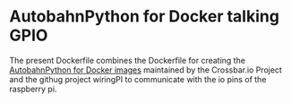 # AutobahnPython for Docker talking GPIO 

The present Dockerfile combines the Dockerfile for creating the [AutobahnPython for Docker images](https://hub.docker.com/r/crossbario/autobahn-python/) maintained by the Crossbar.io Project and the githug project wiringPI to communicate with the io pins of the raspberry pi.


